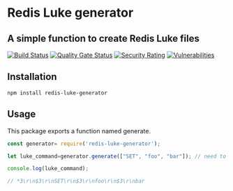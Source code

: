 # Redis Luke generator
## A simple function to create Redis Luke files


[![Build Status](https://travis-ci.org/muttalebm/nodejs-redis-luke-generator.svg?branch=main)](https://travis-ci.org/muttalebm/nodejs-redis-luke-generator)
[![Quality Gate Status](https://sonarcloud.io/api/project_badges/measure?project=muttalebm_nodejs-redis-luke-generator&metric=alert_status)](https://sonarcloud.io/dashboard?id=muttalebm_nodejs-redis-luke-generator)
[![Security Rating](https://sonarcloud.io/api/project_badges/measure?project=muttalebm_nodejs-redis-luke-generator&metric=security_rating)](https://sonarcloud.io/dashboard?id=muttalebm_nodejs-redis-luke-generator)
[![Vulnerabilities](https://sonarcloud.io/api/project_badges/measure?project=muttalebm_nodejs-redis-luke-generator&metric=vulnerabilities)](https://sonarcloud.io/dashboard?id=muttalebm_nodejs-redis-luke-generator)


## Installation
```npm install redis-luke-generator```
## Usage
This package exports a function named generate. 
```javascript
const generator= require('redis-luke-generator');

let luke_command=generator.generate(["SET", "foo", "bar"]); // need to pass the command in array format

console.log(luke_command);

// *3\r\n$3\r\nSET\r\n$3\r\nfoo\r\n$3\r\nbar

```
